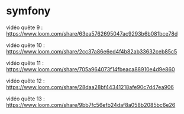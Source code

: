 # symfony

vidéo quête 9 : https://www.loom.com/share/63ea5762695047ac9293b6b081bce78d

vidéo quête 10 : https://www.loom.com/share/2cc37a86e6ed4f4b82ab33632ceb85c5

vidéo quête 11 : https://www.loom.com/share/705a964073f14fbeaca88910e4d9e860

vidéo quête 12 : https://www.loom.com/share/28daa28bf44341218afe90c7d47ea906

vidéo quête 13 : https://www.loom.com/share/9bb7fc56efb24daf8a058b2085bc6e26
